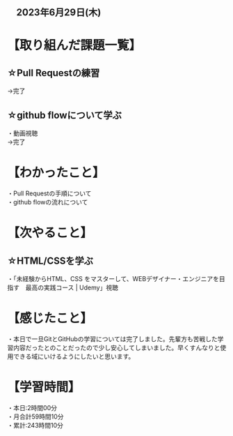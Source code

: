 ## 　2023年6月29日(木)
# 【取り組んだ課題一覧】
## ☆Pull Requestの練習
→完了<br>
## ☆github flowについて学ぶ
・動画視聴<br>
→完了<br>
# 【わかったこと】
・Pull Requestの手順について<br>
・github flowの流れについて<br>
# 【次やること】
## ☆HTML/CSSを学ぶ
・「未経験からHTML、CSS をマスターして、WEBデザイナー・エンジニアを目指す　最高の実践コース | Udemy」視聴<br>
# 【感じたこと】
・本日で一旦GitとGitHubの学習については完了しました。先輩方も苦戦した学習内容だったとのことだったので少し安心してしまいました。早くすんなりと使用できる域にいけるようにしたいと思います。<br>
# 【学習時間】
・本日:2時間00分<br>
・月合計59時間10分<br>
・累計:243時間10分
